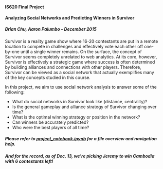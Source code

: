 #### IS620 Final Project
#### Analyzing Social Networks and Predicting Winners in Survivor
##### Brian Chu, Aaron Palumbo - December 2015

Survivor is a reality game show where 16-20 contestants are put in a remote location to compete in challenges and effectively vote each other off one-by-one until a single winner remains. On the surface, the concept of Survivor seems completely unrelated to web analytics. At its core, however, Survivor is effectively a strategic game where success is often determined by building alliances and connections with other players. Therefore, Survivor can be viewed as a social network that actually exemplifies many of the key concepts studied in this course.  
  
In this project, we aim to use social network analysis to answer some of the following:
* What do social networks in Survivor look like (distance, centrality)?
* Is the general gameplay and alliance strategy of Survivor changing over time?
* What is the optimal winning strategy or position in the network?
* Can winners be accurately predicted?
* Who were the best players of all time?

##### Please refer to <a href="project_notebook.ipynb">project_notebook.ipynb</a> for a file overview and navigation help.

##### And for the record, as of Dec. 13, we're picking Jeremy to win Cambodia with 6 contestants left!

